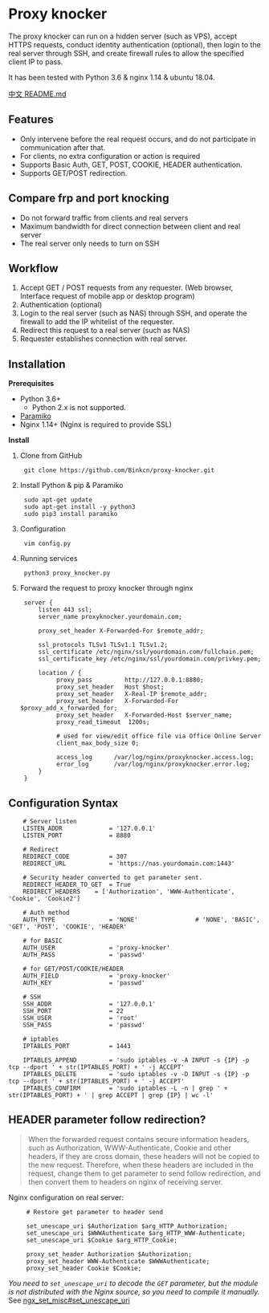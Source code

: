 Proxy knocker
=========

The proxy knocker can run on a hidden server (such as VPS), accept HTTPS requests, 
conduct identity authentication (optional), then login to the real server through SSH, 
and create firewall rules to allow the specified client IP to pass.

It has been tested with Python 3.6 & nginx 1.14 & ubuntu 18.04.

 [中文 README.md](README_zh.md)

Features
--------

+ Only intervene before the real request occurs, and do not participate in communication after that.
+ For clients, no extra configuration or action is required
+ Supports Basic Auth, GET, POST, COOKIE, HEADER authentication.
+ Supports GET/POST redirection.


Compare frp and port knocking
------

+ Do not forward traffic from clients and real servers
+ Maximum bandwidth for direct connection between client and real server
+ The real server only needs to turn on SSH


Workflow
--------------

1. Accept GET / POST requests from any requester. (Web browser, Interface request of  mobile app or desktop program)
2. Authentication (optional)
3. Login to the real server (such as NAS) through SSH, and operate the firewall to add the IP whitelist of the requester.
4. Redirect this request to a real server (such as NAS)
5. Requester establishes connection with real server.

Installation
------------

**Prerequisites**

+ Python 3.6+ 
  * Python 2.x is not supported.
+ [Paramiko](https://github.com/paramiko/paramiko)
+ Nginx 1.14+ (Nginx is required to provide SSL)

**Install**

1. Clone from GitHub

        git clone https://github.com/Binkcn/proxy-knocker.git

2. Install Python & pip & Paramiko

        sudo apt-get update
        sudo apt-get install -y python3
        sudo pip3 install paramiko

3. Configuration

        vim config.py

4. Running services

        python3 proxy_knocker.py

5. Forward the request to proxy knocker through nginx

        server {
            listen 443 ssl;
            server_name proxyknocker.yourdomain.com;

            proxy_set_header X-Forwarded-For $remote_addr;

            ssl_protocols TLSv1 TLSv1.1 TLSv1.2;
            ssl_certificate /etc/nginx/ssl/yourdomain.com/fullchain.pem;
            ssl_certificate_key /etc/nginx/ssl/yourdomain.com/privkey.pem;

            location / {
                 proxy_pass         http://127.0.0.1:8880;
                 proxy_set_header   Host $host;
                 proxy_set_header   X-Real-IP $remote_addr;
                 proxy_set_header   X-Forwarded-For $proxy_add_x_forwarded_for;
                 proxy_set_header   X-Forwarded-Host $server_name;
                 proxy_read_timeout  1200s;

                 # used for view/edit office file via Office Online Server
                 client_max_body_size 0;

                 access_log      /var/log/nginx/proxyknocker.access.log;
                 error_log       /var/log/nginx/proxyknocker.error.log;
            }
        }

Configuration Syntax
--------------------

        # Server listen
        LISTEN_ADDR				= '127.0.0.1'
        LISTEN_PORT				= 8880

        # Redirect
        REDIRECT_CODE			= 307
        REDIRECT_URL			= 'https://nas.yourdomain.com:1443'

        # Security header converted to get parameter sent.
        REDIRECT_HEADER_TO_GET  = True
        REDIRECT_HEADERS    = ['Authorization', 'WWW-Authenticate', 'Cookie', 'Cookie2']

        # Auth method
        AUTH_TYPE				= 'NONE'				# 'NONE', 'BASIC', 'GET', 'POST', 'COOKIE', 'HEADER'

        # for BASIC
        AUTH_USER				= 'proxy-knocker'
        AUTH_PASS				= 'passwd'

        # for GET/POST/COOKIE/HEADER
        AUTH_FIELD				= 'proxy-knocker'
        AUTH_KEY				= 'passwd'

        # SSH
        SSH_ADDR				= '127.0.0.1'
        SSH_PORT				= 22
        SSH_USER				= 'root'
        SSH_PASS				= 'passwd'

        # iptables
        IPTABLES_PORT			= 1443

        IPTABLES_APPEND			= 'sudo iptables -v -A INPUT -s {IP} -p tcp --dport ' + str(IPTABLES_PORT) + ' -j ACCEPT'
        IPTABLES_DELETE			= 'sudo iptables -v -D INPUT -s {IP} -p tcp --dport ' + str(IPTABLES_PORT) + ' -j ACCEPT'
        IPTABLES_CONFIRM		= 'sudo iptables -L -n | grep ' + str(IPTABLES_PORT) + ' | grep ACCEPT | grep {IP} | wc -l'



HEADER parameter follow redirection?
--------------

>When the forwarded request contains secure information headers, such as Authorization, WWW-Authenticate,
Cookie and other headers, if they are cross domain, these headers will not be copied to the new request.
Therefore, when these headers are included in the request, change them to get parameter to send follow redirection,
and then convert them to headers on nginx of receiving server.

Nginx configuration on real server:

         # Restore get parameter to header send

         set_unescape_uri $Authorization $arg_HTTP_Authorization;
         set_unescape_uri $WWWAuthenticate $arg_HTTP_WWW-Authenticate;
         set_unescape_uri $Cookie $arg_HTTP_Cookie;

         proxy_set_header Authorization $Authorization;
         proxy_set_header WWW-Authenticate $WWWAuthenticate;
         proxy_set_header Cookie $Cookie;


_You need to `set_unescape_uri` to decode the `GET` parameter, but the module is not distributed with the Nginx source, so you need to compile it manually._ See [ngx_set_misc#set_unescape_uri](https://github.com/openresty/set-misc-nginx-module#set_unescape_uri)

